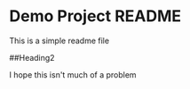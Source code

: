 # Demo Project README
This is a simple readme file

##Heading2

I hope this isn't much of a problem


